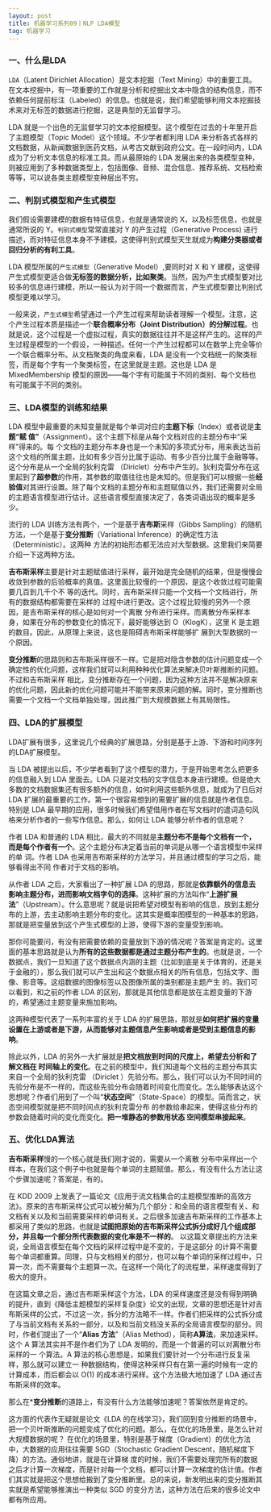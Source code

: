 ```yaml
---
layout: post
title: 机器学习系列09丨NLP LDA模型
tag: 机器学习
---
```


### 一、什么是LDA

`LDA`（Latent Dirichlet Allocation）是文本挖掘（Text Mining）中的重要工具。在文本挖掘中，有一项重要的工作就是分析和挖掘出文本中隐含的结构信息，而不依赖任何提前标注（Labeled）的信息。也就是说，我们希望能够利用文本挖掘技术来对无标签的数据进行挖掘，这是典型的无监督学习。

LDA 就是一个出色的无监督学习的文本挖掘模型。这个模型在过去的十年里开启了主题模型（Topic Model）这个领域。不少学者都利用 LDA 来分析各式各样的文档数据，从新闻数据到医药文档，从考古文献到政府公文。在一段时间内，LDA 成为了分析文本信息的标准工具。而从最原始的 LDA 发展出来的各类模型变种，则被应用到了多种数据类型上，包括图像、音频、混合信息、推荐系统、文档检索等等，可以说各类主题模型变种层出不穷。

### 二、判别式模型和产生式模型

我们假设需要建模的数据有特征信息，也就是通常说的 X，以及标签信息，也就是通常所说的 Y。`判别式模型`常常直接对 Y 的产生过程（Generative Process) 进行描述，而对特征信息本身不予建模。这使得判别式模型天生就成为**构建分类器或者回归分析的有利工具**。

LDA 模型所属的`产生式模型`（Generative Model）,要同时对 X 和 Y 建模，这使得产生式模型更适合做**无标签的数据分析，比如聚类**。当然，因为产生式模型要对比较多的信息进行建模，所以一般认为对于同一个数据而言，产生式模型要比判别式模型更难以学习。

一般来说，`产生式模型`希望通过一个产生过程来帮助读者理解一个模型。注意，这个产生过程本质是描述一个**联合概率分布（Joint Distribution）的分解过程**。也就是说，这个过程是一个虚拟过程，真实的数据往往并不是这样产生的。这样的产生过程是模型的一个假设，一种描述。任何一个产生过程都可以在数学上完全等价一个联合概率分布。从文档聚类的角度来看，LDA 是没有一个文档统一的聚类标签，而是每个字有一个聚类标签，在这里就是主题。这也是 LDA 是MixedMembership 模型的原因——每个字有可能属于不同的类别、每个文档也有可能属于不同的类别。

### 三、LDA模型的训练和结果

LDA 模型中最重要的未知变量就是每个单词对应的**主题下标**（Index）或者说是**主题“赋 值”**（Assignment）。这个主题下标是从每个文档对应的主题分布中“采样”得来的。每 个文档的主题分布本身也是一个未知的多项式分布，用来表达当前这个文档的所属主题，比如有多少百分比属于运动、有多少百分比属于金融等等。这个分布是从一个全局的狄利克雷 （Diriclet）分布中产生的。狄利克雷分布在这里起到了**超参数**的作用，其参数的取值往往也是未知的。但是我们可以根据一些**经验值**对其进行设置。除了每个文档的主题分布和主题赋值以外，我们还需要对全局的主题语言模型进行估计。这些语言模型直接决定了，各类词语出现的概率是多少。

流行的 LDA 训练方法有两个，一个是基于**吉布斯**采样（Gibbs Sampling）的随机方法，一个是基于**变分推断**（Variational Inference）的确定性方法（Deterministic）。这两种 方法的初始形态都无法应对大型数据。这里我们来简要介绍一下这两种方法。

**吉布斯采样**主要是针对主题赋值进行采样，最开始是完全随机的结果，但是慢慢会收敛到参数的后验概率的真值。这里面比较慢的一个原因，是这个收敛过程可能需要几百到几千个不 等的迭代。同时，吉布斯采样只能一个文档一个文档进行，所有的数据结构都需要在采样的 过程中进行更改。这个过程比较慢的另外一个原因，是吉布斯采样的核心是如何对一个离散 分布进行采样。而离散分布采样本身，如果在分布的参数变化的情况下，最好能够达到 O（KlogK），这里 K 是主题的数目。因此，从原理上来说，这也是阻碍吉布斯采样能够扩 展到大型数据的一个原因。

**变分推断**的思路则和吉布斯采样很不一样。它是把对隐含参数的估计问题变成一个确定性的优化问题，这样我们就可以利用种种优化算法来解决贝叶斯推断的问题。不过和吉布斯采样 相比，变分推断存在一个问题，因为这种方法并不是解决原来的优化问题，因此新的优化问题可能并不能带来原来问题的解。同时，变分推断也需要一个文档一个文档单独处理，因此推广到大规模数据上有其局限性。



### 四、LDA的扩展模型

LDA扩展有很多，这里说几个经典的扩展思路，分别是基于上游、下游和时间序列的LDA扩展模型。

当 LDA 被提出以后，不少学者看到了这个模型的潜力，于是开始思考怎么把更多的信息融入到 LDA 里面去。LDA 只是对文档的文字信息本身进行建模。但是绝大多数的文档数据集还有很多额外的信息，如何利用这些额外信息，就成为了日后对 LDA 扩展的最重要的工作。第一个很容易想到的需要扩展的信息就是作者信息。特别是 LDA 最早期的应用，很多时候我们希望借用作者在写文档时的遣词造句风格来分析作者的一些写作信息。那么，如何让 LDA 能够分析作者的信息呢？

作者 LDA 和普通的 LDA 相比，最大的不同就是**主题分布不是每个文档有一个，而是每个作者有一个**。这个主题分布决定着当前的单词是从哪一个语言模型中采样的单 词。作者 LDA 也采用吉布斯采样的方法学习，并且通过模型的学习之后，能够看得出不同 作者对于文档的影响。

从作者 LDA 之后，大家看出了一种扩展 LDA 的思路，那就是**依靠额外的信息去影响主题分布，进而影响文档字句的选择**。这种扩展的方法叫作“**上游扩展法**”（Upstream）。什么意思呢？就是说把希望对模型有影响的信息，放到主题分布的上游，去主动影响主题分布的变化。这其实是概率图模型的一种基本的思路，那就是把变量放到这个产生式模型的上游，使得下游的变量受到影响。

那你可能要问，有没有把需要依赖的变量放到下游的情况呢？答案是肯定的。这里面的基本思路就是认为**所有的这些数据都是通过主题分布产生的**。也就是说，一个数据点，我们一旦知道了这个数据点内涵的主题（比如到底是关于体育的，还是关于金融的），那么我们就可以产生出和这个数据点相关的所有信息，包括文字、图像、影音等。这组数据的图像标签以及图像所属的类别都是主题产生 的。我们可以看到，和之前的作者 LDA 的区别，那就是其他信息都是放在主题变量的下游的，希望通过主题变量来施加影响。

这两种模型代表了一系列丰富的关于 LDA 的扩展思路，那就是**如何把扩展的变量设置在上游或者是下游，从而能够对主题信息产生影响或者是受到主题信息的影响**。

除此以外，LDA 的另外一大扩展就是**把文档放到时间的尺度上，希望去分析和了解文档在 时间轴上的变化**。在之前的模型中，我们知道每个文档的主题分布其实来自一个全局的狄利克雷 （Diriclet ）先验分布。那么，我们可以认为不同时间的先验分布是不一样的，而这些先验分布会随着时间变化而变化。怎么能够表达这个思想呢？作者们用到了一个叫“**状态空间**”（State-Space）的模型。简而言之，状态空间模型就是把不同时间点的狄利克雷分布 的参数给串起来，使得这些分布的参数会随着时间的变化而变化。**把一堆静态的参数用状态 空间模型串接起来**。

### 五、优化LDA算法

**吉布斯采样**慢的一个核心就是我们刚才说的，需要从一个离散 分布中采样出一个样本，在我们这个例子中也就是每个单词的主题赋值。那么，有没有什么方法让这个步骤加速呢？答案是，有的。

在 KDD 2009 上发表了一篇论文《应用于流文档集合的主题模型推断的高效方法》。原来的吉布斯采样公式可以被分解为几个部分：和全局的语言模型有关、和文档有关以及和当前需要采样的单词有关。之后很多加速吉布斯采样的工作基本上都采用了类似的思路，也就是**试图把原始的吉布斯采样公式拆分成好几个组成部分，并且每一个部分所代表数据的变化率是不一样的**。
以这篇文章提出的方法来说，全局语言模型在每个文档的采样过程中是不变的，于是这部分 的计算不需要每个单词都重算。同理，只与文档相关的部分，也可以每个单词的采样过程中，只算一次，而不需要每个主题算一次。在这样一个简化了的流程里，采样速度得到了极大的提升。

在这篇文章之后，通过吉布斯采样这个方法，LDA 的采样速度还是没有得到明确的提升，直到《降低主题模型的采样复杂度》论文的出现，文章的思想还是针对吉布斯采样的公式，不过这一次，拆分的方法略不一样。作者们把采样的公式拆分成了与当前文档有关系的一部分，以及和当前文档没关系的全局语言模型的部分。同时，作者们提出了一个“**Alias 方法**”（Alias Method），简称**A算法**，来加速采样。 这个 A 算法其实并不是作者们为了 LDA 发明的，而是一个普遍的可以对离散分布采样的一 个算法。A 算法的核心思想是，如果我们要针对一个分布进行反复采样，那么就可以建立一 种数据结构，使得这种采样只有在第一遍的时候有一定的计算成本，而后都会以 O(1) 的成本进行采样。这个方法极大地加速了 LDA 通过吉布斯采样的效率。

那么在***变分推断**的道路上，有没有什么方法能够加速呢？答案依然是肯定的。

这方面的代表作无疑就是论文《LDA 的在线学习》，我们回到变分推断的场景中，把一个贝叶斯推断的问题变成了优化的问题。那么，在优化的场景里，是怎么针对大规模数据的呢？
在优化的场景里，特别是基于梯度（Gradient）的优化方法中，大数据的应用往往需要 SGD（Stochastic Gradient Descent，随机梯度下降）的方法。通俗地讲，就是在计算梯 度的时候，我们不需要处理完所有的数据之后才计算一次梯度，而是针对每一个文档，都可以计算一次梯度的估计值。作者们其实就是把这个思想给搬到了变分推断里。总的来说，新发明出来的变分推断其实就是希望能够推演出一种类似 SGD 的变分方法，这种方法在后来的很多论文中都有所应用。

